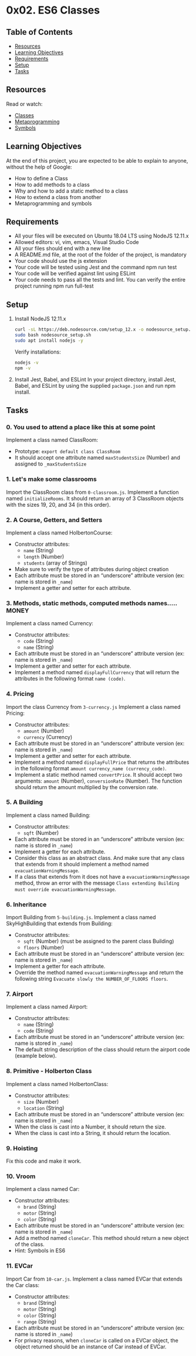 # 0x02. ES6 Classes

## Table of Contents
* [Resources](#resources)
* [Learning Objectives](#learning-objectives)
* [Requirements](#requirements)
* [Setup](#setup)
* [Tasks](#tasks)

## Resources
Read or watch:

* [Classes](https://developer.mozilla.org/en-US/docs/Web/JavaScript/Reference/Classes)
* [Metaprogramming](https://developer.mozilla.org/en-US/docs/Web/JavaScript/Reference/Global_Objects/Reflect)
* [Symbols](https://developer.mozilla.org/en-US/docs/Web/JavaScript/Reference/Global_Objects/Symbol)

## Learning Objectives
At the end of this project, you are expected to be able to explain to anyone, without the help of Google:

* How to define a Class
* How to add methods to a class
* Why and how to add a static method to a class
* How to extend a class from another
* Metaprogramming and symbols

## Requirements
* All your files will be executed on Ubuntu 18.04 LTS using NodeJS 12.11.x
* Allowed editors: vi, vim, emacs, Visual Studio Code
* All your files should end with a new line
* A README.md file, at the root of the folder of the project, is mandatory
* Your code should use the js extension
* Your code will be tested using Jest and the command npm run test
* Your code will be verified against lint using ESLint
* Your code needs to pass all the tests and lint. You can verify the entire project running npm run full-test

## Setup
1. Install NodeJS 12.11.x
    ```bash
    curl -sL https://deb.nodesource.com/setup_12.x -o nodesource_setup.sh
    sudo bash nodesource_setup.sh
    sudo apt install nodejs -y
    ```
    Verify installations:
    ```bash
    nodejs -v
    npm -v
    ```

2. Install Jest, Babel, and ESLint
    In your project directory, install Jest, Babel, and ESLint by using the supplied `package.json` and run npm install.

## Tasks
### 0. You used to attend a place like this at some point
Implement a class named ClassRoom:
* Prototype: `export default class ClassRoom`
* It should accept one attribute named `maxStudentsSize` (Number) and assigned to `_maxStudentsSize`

### 1. Let's make some classrooms
Import the ClassRoom class from `0-classroom.js`.
Implement a function named `initializeRooms`. It should return an array of 3 ClassRoom objects with the sizes 19, 20, and 34 (in this order).

### 2. A Course, Getters, and Setters
Implement a class named HolbertonCourse:
* Constructor attributes:
    * `name` (String)
    * `length` (Number)
    * `students` (array of Strings)
* Make sure to verify the type of attributes during object creation
* Each attribute must be stored in an “underscore” attribute version (ex: name is stored in `_name`)
* Implement a getter and setter for each attribute.

### 3. Methods, static methods, computed methods names..... MONEY
Implement a class named Currency:
* Constructor attributes:
    * `code` (String)
    * `name` (String)
* Each attribute must be stored in an “underscore” attribute version (ex: name is stored in `_name`)
* Implement a getter and setter for each attribute.
* Implement a method named `displayFullCurrency` that will return the attributes in the following format `name (code)`.

### 4. Pricing
Import the class Currency from `3-currency.js`
Implement a class named Pricing:
* Constructor attributes:
    * `amount` (Number)
    * `currency` (Currency)
* Each attribute must be stored in an “underscore” attribute version (ex: name is stored in `_name`)
* Implement a getter and setter for each attribute.
* Implement a method named `displayFullPrice` that returns the attributes in the following format `amount currency_name (currency_code)`.
* Implement a static method named `convertPrice`. It should accept two arguments: `amount` (Number), `conversionRate` (Number). The function should return the amount multiplied by the conversion rate.

### 5. A Building
Implement a class named Building:
* Constructor attributes:
    * `sqft` (Number)
* Each attribute must be stored in an “underscore” attribute version (ex: name is stored in `_name`)
* Implement a getter for each attribute.
* Consider this class as an abstract class. And make sure that any class that extends from it should implement a method named `evacuationWarningMessage`.
* If a class that extends from it does not have a `evacuationWarningMessage` method, throw an error with the message `Class extending Building must override evacuationWarningMessage`.

### 6. Inheritance
Import Building from `5-building.js`.
Implement a class named SkyHighBuilding that extends from Building:
* Constructor attributes:
    * `sqft` (Number) (must be assigned to the parent class Building)
    * `floors` (Number)
* Each attribute must be stored in an “underscore” attribute version (ex: name is stored in `_name`)
* Implement a getter for each attribute.
* Override the method named `evacuationWarningMessage` and return the following string `Evacuate slowly the NUMBER_OF_FLOORS floors`.

### 7. Airport
Implement a class named Airport:
* Constructor attributes:
    * `name` (String)
    * `code` (String)
* Each attribute must be stored in an “underscore” attribute version (ex: name is stored in `_name`)
* The default string description of the class should return the airport code (example below).

### 8. Primitive - Holberton Class
Implement a class named HolbertonClass:
* Constructor attributes:
    * `size` (Number)
    * `location` (String)
* Each attribute must be stored in an “underscore” attribute version (ex: name is stored in `_name`)
* When the class is cast into a Number, it should return the size.
* When the class is cast into a String, it should return the location.

### 9. Hoisting
Fix this code and make it work.

### 10. Vroom
Implement a class named Car:
* Constructor attributes:
    * `brand` (String)
    * `motor` (String)
    * `color` (String)
* Each attribute must be stored in an “underscore” attribute version (ex: name is stored in `_name`)
* Add a method named `cloneCar`. This method should return a new object of the class.
* Hint: Symbols in ES6

### 11. EVCar
Import Car from `10-car.js`.
Implement a class named EVCar that extends the Car class:
* Constructor attributes:
    * `brand` (String)
    * `motor` (String)
    * `color` (String)
    * `range` (String)
* Each attribute must be stored in an “underscore” attribute version (ex: name is stored in `_name`)
* For privacy reasons, when `cloneCar` is called on a EVCar object, the object returned should be an instance of Car instead of EVCar.

